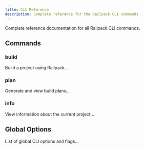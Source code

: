```yaml
---
title: CLI Reference
description: Complete reference for the Railpack CLI commands
---
```


Complete reference documentation for all Railpack CLI commands.

## Commands

### build

Build a project using Railpack...

### plan

Generate and view build plans...

### info

View information about the current project...

## Global Options

List of global CLI options and flags...
